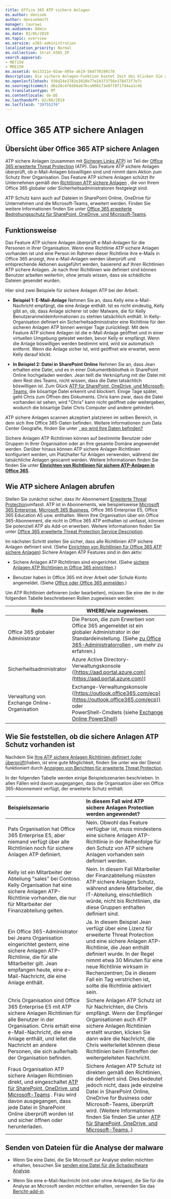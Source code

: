 ```yaml
---
title: Office 365 ATP sichere Anlagen
ms.author: deniseb
author: denisebmsft
manager: laurawi
ms.audience: Admin
ms.date: 02/05/2019
ms.topic: overview
ms.service: o365-administration
localization_priority: Normal
ms.collection: Strat_O365_IP
search.appverid:
- MET150
- MOE150
ms.assetid: 6e13311e-92ae-495e-a619-56d770199170
description: Die sichere Anlagen-Funktion bietet Zeit des klicken Sie auf Überprüfung von e-Mail-Anlagen. Verwenden sichere Anlagen in Ihrer Organisation vor böswilligen Dateien schützen senden oder Empfangen von e-Mail.
ms.openlocfilehash: 936d24e3782e1018e77e24373756e378472f7e7c
ms.sourcegitcommit: d6a28c4f6db6a676ca960173e8ff8f17d4aa1c4b
ms.translationtype: MT
ms.contentlocale: de-DE
ms.lasthandoff: 02/06/2019
ms.locfileid: "29755276"
---
```

# <a name="office-365-atp-safe-attachments"></a>Office 365 ATP sichere Anlagen

## <a name="overview-of-office-365-atp-safe-attachments"></a>Übersicht über Office 365 ATP sichere Anlagen

ATP sichere Anlagen (zusammen mit [Sicheren Links ATP](atp-safe-links.md)) ist Teil der [Office 365 erweiterte Threat Protection](office-365-atp.md) (ATP). Das Feature ATP sichere Anlagen überprüft, ob e-Mail-Anlagen böswilligen sind und nimmt dann Aktion zum Schutz Ihrer Organisation. Das Feature ATP sichere Anlagen schützt Ihr Unternehmen gemäß den [Richtlinien ATP sichere Anlagen](set-up-atp-safe-attachments-policies.md) , die von Ihrem Office 365 globaler oder Sicherheitsadministratoren festgelegt sind. 
  
ATP Schutz kann auch auf Dateien in SharePoint Online, OneDrive für Unternehmen und die Microsoft-Teams, erweitert werden. Finden Sie weitere Informationen finden Sie unter [Office 365 erweiterte Bedrohungsschutz für SharePoint, OneDrive, und Microsoft-Teams](atp-for-spo-odb-and-teams.md).
       
## <a name="how-it-works"></a>Funktionsweise

Das Feature ATP sichere Anlagen überprüft e-Mail-Anlagen für die Personen in Ihrer Organisation. Wenn eine Richtlinie ATP sichere Anlagen vorhanden ist und eine Person im Rahmen dieser Richtlinie ihre e-Mails in Office 365 anzeigt, ihre e-Mail-Anlagen werden überprüft und entsprechende Aktionen ausgeführt werden, basierend auf Ihren Richtlinien ATP sichere Anlagen. Je nach Ihrer Richtlinien wie definiert sind können Benutzer arbeiten weiterhin, ohne jemals wissen, dass sie schädliche Dateien gesendet wurden.
  
Hier sind zwei Beispiele für sichere Anlagen ATP bei der Arbeit.
  
- **Beispiel 1: E-Mail-Anlage** Nehmen Sie an, dass Kelly eine e-Mail-Nachricht empfängt, die eine Anlage enthält. Ist es nicht eindeutig, Kelly gibt an, ob, dass Anlage sicherer ist oder Malware, die für Kelly Benutzeranmeldeinformationen zu stehlen tatsächlich enthält. In Kelly-Organisation definiert ein Sicherheitsadministrator eine Richtlinie für den sicheren Anlagen ATP binnen weniger Tage zurückliegt. Mit dem Feature ATP sichere Anlagen ist die e-Mail-Anlage geöffnet und in einer virtuellen Umgebung getestet werden, bevor Kelly er empfängt. Wenn die Anlage böswilligen werden bestimmt wird, wird sie automatisch entfernt. Wenn die Anlage sicher ist, wird geöffnet wie erwartet, wenn Kelly darauf klickt. 
    
- **In Beispiel 2: Datei in SharePoint Online** Nehmen Sie an, dass Jean erhalten eine Datei, und es in einer Dokumentbibliothek in SharePoint Online hochgeladen werden. Jean teilt die Verknüpfung mit der Datei mit dem Rest des Teams, nicht wissen, dass die Datei tatsächlich böswilligen ist. Zum Glück [ATP für SharePoint, OneDrive, und Microsoft-Teams,](atp-for-spo-odb-and-teams.md) die bösartige Datei erkennt und blockiert. Einige Tage später, geht Chris zum Öffnen des Dokuments. Chris kann zwar, dass die Datei vorhanden ist sehen, wird "Chris" kann nicht geöffnet oder weitergeben, wodurch die bösartige Datei Chris Computer und andere gehindert. 
    
ATP sichere Anlagen scannen akzeptiert platzieren im selben Bereich, in dem sich Ihre Office 365-Daten befinden. Weitere Informationen zum Data Center Geografie, finden Sie unter [, wo wird Ihre Daten befinden?](https://products.office.com/where-is-your-data-located?geo=All) 

Sichere Anlagen ATP Richtlinien können auf bestimmte Benutzer oder Gruppen in Ihrer Organisation oder an Ihre gesamte Domäne angewendet werden. Darüber hinaus können ATP sichere Anlagen Richtlinien konfiguriert werden, um Platzhalter für Anlagen verwenden, während der tatsächliche Anlagen gescannt werden. Weitere Informationen finden Sie finden Sie unter **[Einrichten von Richtlinien für sichere ATP-Anlagen in Office 365](set-up-atp-safe-attachments-policies.md)**. 
  
## <a name="how-to-get-atp-safe-attachments"></a>Wie ATP sichere Anlagen abrufen

Stellen Sie zunächst sicher, dass Ihr Abonnement [Erweiterte Threat Protection](office-365-atp.md)umfasst. ATP ist in Abonnements, wie beispielsweise [Microsoft 365 Enterprise](https://www.microsoft.com/microsoft-365/enterprise/home), [Microsoft 365 Business](https://www.microsoft.com/microsoft-365/business), Office 365 Enterprise E5, Office 365 Education A5 usw. enthalten. Wenn Ihre Organisation über ein Office 365-Abonnement, die nicht in Office 365 ATP enthalten ist umfasst, können Sie potenziell ATP als Add-on erwerben. Weitere Informationen finden Sie unter [Office 365 erweiterte Threat Protection Service Description](https://docs.microsoft.com/office365/servicedescriptions/office-365-advanced-threat-protection-service-description). 

Im nächsten Schritt stellen Sie sicher, dass alle Richtlinien ATP sichere Anlagen definiert sind. (Siehe [Einrichten von Richtlinien für Office 365 ATP sichere Anlagen](set-up-atp-safe-attachments-policies.md)) Sichere Anlagen ATP Features sind in den aktiv:
  
- Sichere Anlagen ATP Richtlinien sind eingerichtet. (Siehe [sichere Anlagen ATP Richtlinien in Office 365 einrichten](set-up-atp-safe-attachments-policies.md).)
    
- Benutzer haben in Office 365 mit ihrer Arbeit oder Schule Konto angemeldet. (Siehe [Office oder Office 365 anmelden](https://support.office.com/article/b9582171-fd1f-4284-9846-bdd72bb28426).)

Um ATP Richtlinien definieren (oder bearbeiten), müssen Sie eine der in der folgenden Tabelle beschriebenen Rollen zugewiesen werden:

|Rolle  |WHERE/wie zugewiesen.  |
|---------|---------|
|Office 365 globaler Administrator |Die Person, die zum Erwerben von Office 365 angemeldet ist ein globaler Administrator in der Standardeinstellung. (Siehe [zu Office 365-Administratorrollen](https://docs.microsoft.com/office365/admin/add-users/about-admin-roles) , um mehr zu erfahren.)         |
|Sicherheitsadministrator |Azure Active Directory-Verwaltungskonsole ([https://aad.portal.azure.com](https://aad.portal.azure.com))|
|Verwaltung von Exchange Online-Organisation |Exchange-Verwaltungskonsole ([https://outlook.office365.com/ecp](https://outlook.office365.com/ecp)) <br>oder <br>  PowerShell-Cmdlets (siehe [Exchange Online PowerShell](https://docs.microsoft.com/powershell/exchange/exchange-online/exchange-online-powershell?view=exchange-ps)) |
    
## <a name="how-to-know-if-atp-safe-attachments-protection-is-in-place"></a>Wie Sie feststellen, ob die sichere Anlagen ATP Schutz vorhanden ist

Nachdem Sie [Ihre ATP sichere Anlagen Richtlinien definiert (oder überprüft)](set-up-atp-safe-attachments-policies.md)haben, ist eine gute Möglichkeit, finden Sie unter wie der Dienst funktioniert durch [Anzeigen von Berichten für erweiterte Threat Protection](view-reports-for-atp.md).
  
In der folgenden Tabelle werden einige Beispielszenarien beschrieben. In allen Fällen wird davon ausgegangen, dass die Organisation über ein Office 365-Abonnement verfügt, der erweiterte Schutz enthält.
  
|**Beispielszenario**|**In diesem Fall wird ATP sichere Anlagen Protection werden angewendet?**|
|:-----|:-----|
|Pats Organisation hat Office 365 Enterprise E5, aber niemand verfügt über alle Richtlinien noch für sichere Anlagen ATP definiert.  <br/> |Nein. Obwohl das Feature verfügbar ist, muss mindestens eine sichere Anlagen ATP-Richtlinie in der Reihenfolge für den Schutz von ATP sichere Anlagen vorhanden sein definiert werden.  <br/> |
|Kelly ist ein Mitarbeiter der Abteilung "sales" bei Contoso. Kelly Organisation hat eine sichere Anlagen ATP-Richtlinie vorhanden, die nur für Mitarbeiter der Finanzabteilung gelten.  <br/> |Nein. In diesem Fall Mitarbeiter der Finanzabteilung müssten ATP sichere Anlagen Schutz, während andere Mitarbeiter, die IT-Abteilung, einschließlich würde, nicht bis Richtlinien, die diese Gruppen enthalten definiert sind.  <br/> |
|Ein Office 365-Administrator bei Jeans Organisation eingerichtet gestern, eine sichere Anlagen ATP-Richtlinie, die für alle Mitarbeiter gilt. Jean empfangen heute, eine e-Mail-Nachricht, die eine Anlage enthält.  <br/> |Ja. In diesem Beispiel Jean verfügt über eine Lizenz für erweiterte Threat Protection und eine sichere Anlagen ATP-Richtlinie, die Jean enthält definiert wurde. In der Regel nimmt etwa 30 Minuten für eine neue Richtlinie wirksam in Rechenzentren; Da in diesem Fall ein Tag verstrichen ist, sollte die Richtlinie aktiviert sein.  <br/> |
|Chris Organisation sind Office 365 Enterprise E5 mit ATP sichere Anlagen Richtlinien für alle Benutzer in der Organisation. Chris erhält eine e-Mail-Nachricht, die eine Anlage enthält, und leitet die Nachricht an andere Personen, die sich außerhalb der Organisation befinden.  <br/> |Sichere Anlagen ATP Schutz ist für Nachrichten, die Chris empfängt. Wenn der Empfänger Organisationen auch ATP sichere Anlagen Richtlinien erstellt wurden, klicken Sie dann wäre die Nachricht, die Chris weiterleitet können diese Richtlinien beim Eintreffen der weitergeleiteten Nachricht.  <br/> |
|Fraus Organisation ATP sichere Anlagen Richtlinien direkt, und eingeschaltet [ATP für SharePoint, OneDrive, und Microsoft-Teams](atp-for-spo-odb-and-teams.md) . Frau wird davon ausgegangen, dass jede Datei in SharePoint Online überprüft worden ist und sicher öffnen oder herunterladen.<br/> |Sichere Anlagen ATP Schutz ist direkten gemäß den Richtlinien, die definiert sind. Dies bedeutet jedoch nicht, dass jede einzelne Datei in SharePoint Online, OneDrive for Business oder Microsoft-Teams, überprüft wird. (Weitere Informationen finden Sie finden Sie unter [ATP für SharePoint, OneDrive, und Microsoft-Teams,](atp-for-spo-odb-and-teams.md).)<br/> |
   
## <a name="submitting-files-for-malware-analysis"></a>Senden von Dateien für die Analyse der malware

- Wenn Sie eine Datei, die Sie Microsoft zur Analyse stellen möchten erhalten, besuchen Sie [senden eine Datei für die Schadsoftware Analyse](https://aka.ms/wdsi/submit).

- Wenn Sie eine e-Mail-Nachricht (mit oder ohne Anlagen), die Sie für die Analyse an Microsoft senden möchten erhalten, verwenden Sie das [Bericht-add-in](enable-the-report-message-add-in.md).
  
